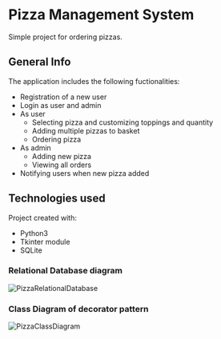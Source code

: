 # Pizza Management System
Simple project for ordering pizzas.

## General Info
The application includes the following fuctionalities:
* Registration of a new user
* Login as user and admin
* As user
  * Selecting pizza and customizing toppings and quantity
  * Adding multiple pizzas to basket
  * Ordering pizza
* As admin
  * Adding new pizza
  * Viewing all orders
* Notifying users when new pizza added

## Technologies used
Project created with:
* Python3
* Tkinter module
* SQLite
### Relational Database diagram
![PizzaRelationalDatabase](https://user-images.githubusercontent.com/44068684/80802158-9ac77a00-8bbf-11ea-9c0b-1a53c72e344d.png)
### Class Diagram of decorator pattern
![PizzaClassDiagram](https://user-images.githubusercontent.com/44068684/80802167-a024c480-8bbf-11ea-9a5f-540b1be69b2a.png)
